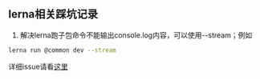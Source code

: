 ## lerna相关踩坑记录
1. 解决lerna跑子包命令不能输出console.log内容，可以使用--stream；例如
```bash
lerna run @common dev --stream
```
详细issue请看[这里](https://github.com/lerna/lerna/issues/2704)